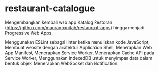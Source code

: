 # restaurant-catalogue
Mengembangkan kembali web app Katalog Restoran (https://github.com/mauraqoonitah/restaurant-apps) hingga menjadi Progressive Web Apps. 

Menggunakan ESLint sebagai linter ketika menuliskan kode JavaScript, Membuat website dengan arsitektur Application Shell, 
Menerapkan Web App Manifest,
Menerapkan Service Worker, 
Menerapkan Cache API pada Service Worker, 
Menggunakan IndexedDB untuk menyimpan data dalam bentuk objek, 
Menerapkan WebSocket dan Notification.
